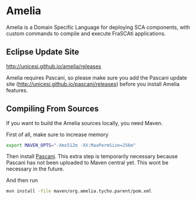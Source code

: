 # Amelia
Amelia is a Domain Specific Language for deploying SCA components, with custom commands to compile and execute FraSCAti applications.

## Eclipse Update Site

http://unicesi.github.io/amelia/releases

Amelia requires Pascani, so please make sure you add the Pascani update site (http://unicesi.github.io/pascani/releases) before you install Amelia features.

## Compiling From Sources

If you want to build the Amelia sources locally, you need Maven.

First of all, make sure to increase memory

```bash
export MAVEN_OPTS="-Xmx512m -XX:MaxPermSize=256m"
```

Then install [Pascani](https://github.com/unicesi/pascani). This extra step is temporarily necessary because Pascani has not been uploaded to Maven central yet. This wont be necessary in the future.

And then run

```bash
mvn install -file maven/org.amelia.tycho.parent/pom.xml
```
